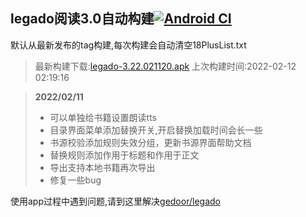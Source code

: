 ## legado阅读3.0自动构建[![Android CI](https://github.com/10bits/gedoor-Build/workflows/Android%20CI/badge.svg)](https://github.com/10bits/gedoor-Build/actions)

默认从最新发布的tag构建,每次构建会自动清空18PlusList.txt

> 最新构建下载:[legado-3.22.021120.apk](https://github.com/xianum/gedoor-Build/releases/download/legado-3.22.021120/legado-3.22.021120.apk) 上次构建时间:2022-02-12 02:19:16
<!--start-->
> **2022/02/11**
> 
> * 可以单独给书籍设置朗读tts
> * 目录界面菜单添加替换开关,开启替换加载时间会长一些
> * 书源校验添加规则失效分组，更新书源界面帮助文档
> * 替换规则添加作用于标题和作用于正文
> * 导出支持本地书籍再次导出
> * 修复一些bug
<!--end-->
  
使用app过程中遇到问题,请到这里解决[gedoor/legado](https://github.com/gedoor/legado/issues)

